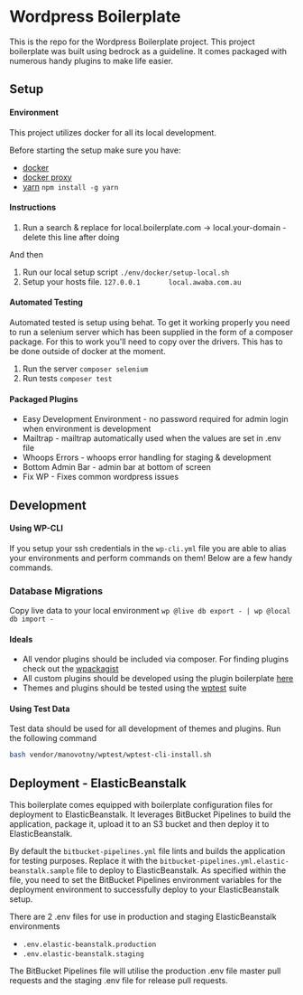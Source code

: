 Wordpress Boilerplate 
===================

This is the repo for the Wordpress Boilerplate project. This project boilerplate was built using bedrock as a guideline. 
It comes packaged with numerous handy plugins to make life easier. 

Setup
-------------

#### **Environment**

This project utilizes docker for all its local development. 

Before starting the setup make sure you have:
- [docker](https://www.docker.com/)
- [docker proxy](https://4mation.atlassian.net/wiki/display/PD/Docker+Proxy)
- [yarn](https://yarnpkg.com/en/) `npm install -g yarn`

#### **Instructions**

1. Run a search & replace for local.boilerplate.com -> local.your-domain - delete this line after doing

And then 
1. Run our local setup script `./env/docker/setup-local.sh`
2. Setup your hosts file. `127.0.0.1       local.awaba.com.au`


#### **Automated Testing**

Automated tested is setup using behat. To get it working properly you need to run a selenium server which 
has been supplied in the form of a composer package. For this to work you'll need to copy over
the drivers. This has to be done outside of docker at the moment. 

1. Run the server `composer selenium`
2. Run tests `composer test`

#### **Packaged Plugins**

- Easy Development Environment - no password required for admin login when environment is development
- Mailtrap - mailtrap automatically used when the values are set in .env file
- Whoops Errors - whoops error handling for staging & development
- Bottom Admin Bar - admin bar at bottom of screen
- Fix WP - Fixes common wordpress issues 

Development 
-------------

#### **Using WP-CLI**

If you setup your ssh credentials in the `wp-cli.yml` file you are able to alias your environments and perform commands on them! Below are a few handy commands.

### Database Migrations ###
Copy live data to your local environment
`wp @live db export - | wp @local db import -`


#### **Ideals**

 - All vendor plugins should be included via composer. For finding plugins check out the [wpackagist](https://wpackagist.org/)
 - All custom plugins should be developed using the plugin boilerplate [here](https://bitbucket.org/harlan_wilton/plugin-boilerplate/overview) 
 - Themes and plugins should be tested using the [wptest](https://github.com/poststatus/wptest) suite

#### **Using Test Data**

Test data should be used for all development of themes and plugins.
Run the following command
```bash
bash vendor/manovotny/wptest/wptest-cli-install.sh
```

Deployment - ElasticBeanstalk
-------------

This boilerplate comes equipped with boilerplate configuration files for deployment to ElasticBeanstalk. It leverages 
BitBucket Pipelines to build the application, package it, upload it to an S3 bucket and then deploy it to ElasticBeanstalk.

By default the `bitbucket-pipelines.yml` file lints and builds the application for testing purposes.
Replace it with the `bitbucket-pipelines.yml.elastic-beanstalk.sample` file to deploy to ElasticBeanstalk. As specified
within the file, you need to set the BitBucket Pipelines environment variables for the deployment environment to 
successfully deploy to your ElasticBeanstalk setup.

There are 2 .env files for use in production and staging ElasticBeanstalk environments
 - `.env.elastic-beanstalk.production`
 - `.env.elastic-beanstalk.staging`

The BitBucket Pipelines file will utilise the production .env file master pull requests and the staging .env file
for release pull requests.
